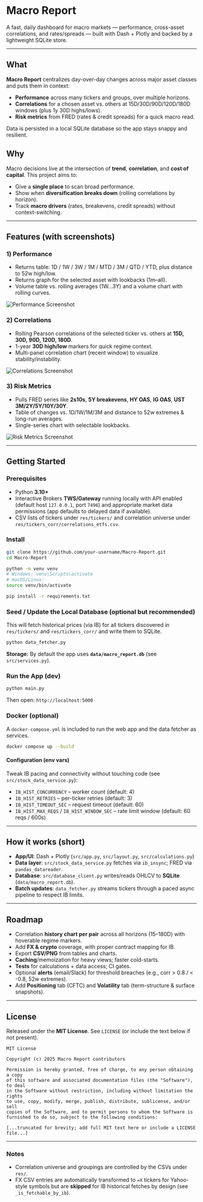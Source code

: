 # Macro Report

A fast, daily dashboard for macro markets — performance, cross-asset correlations, and rates/spreads — built with Dash + Plotly and backed by a lightweight SQLite store.

---

## What

**Macro Report** centralizes day-over-day changes across major asset classes and puts them in context:
- **Performance** across many tickers and groups, over multiple horizons.
- **Correlations** for a chosen asset vs. others at 15D/30D/90D/120D/180D windows (plus 1y 30D highs/lows).
- **Risk metrics** from FRED (rates & credit spreads) for a quick macro read.

Data is persisted in a local SQLite database so the app stays snappy and resilient.

## Why

Macro decisions live at the intersection of **trend**, **correlation**, and **cost of capital**. This project aims to:
- Give a **single place** to scan broad performance.
- Show when **diversification breaks down** (rolling correlations by horizon).
- Track **macro drivers** (rates, breakevens, credit spreads) without context-switching.

---

## Features (with screenshots)

### 1) Performance
- Returns table: 1D / 1W / 3W / 1M / MTD / 3M / QTD / YTD, plus distance to 52w high/low.
- Returns graph for the selected asset with lookbacks (1m–all).
- Volume table vs. rolling averages (1W…3Y) and a volume chart with rolling curves.

![Performance Screenshot](docs/images/macro-report-performance.PNG)

### 2) Correlations
- Rolling Pearson correlations of the selected ticker vs. others at **15D, 30D, 90D, 120D, 180D**.
- 1-year **30D high/low** markers for quick regime context.
- Multi-panel correlation chart (recent window) to visualize stability/instability.

![Correlations Screenshot](docs/images/macro-report-correlations.PNG)

### 3) Risk Metrics
- Pulls FRED series like **2s10s**, **5Y breakevens**, **HY OAS**, **IG OAS**, **UST 3M/2Y/5Y/10Y/30Y**.
- Table of changes vs. 1D/1W/1M/3M and distance to 52w extremes & long-run averages.
- Single-series chart with selectable lookbacks.

![Risk Metrics Screenshot](docs/images/macro-report-risk-metrics.PNG)

---

## Getting Started

### Prerequisites
- Python **3.10+**
- Interactive Brokers **TWS/Gateway** running locally with API enabled (default host `127.0.0.1`, port `7496`) and appropriate market data permissions (app defaults to delayed data if available).
- CSV lists of tickers under `res/tickers/` and correlation universe under `res/tickers_corr/correlations_etfs.csv`.

### Install
```bash
git clone https://github.com/your-username/Macro-Report.git
cd Macro-Report

python -m venv venv
# Windows: venv\Scripts\activate
# macOS/Linux:
source venv/bin/activate

pip install -r requirements.txt
```

### Seed / Update the Local Database (optional but recommended)
This will fetch historical prices (via IB) for all tickers discovered in `res/tickers/` and `res/tickers_corr/` and write them to SQLite.
```bash
python data_fetcher.py
```

**Storage:** By default the app uses **`data/macro_report.db`** (see `src/services.py`).

### Run the App (dev)
```bash
python main.py
```
Then open: `http://localhost:5000`

### Docker (optional)
A `docker-compose.yml` is included to run the web app and the data fetcher as services.
```bash
docker compose up --build
```

#### Configuration (env vars)
Tweak IB pacing and connectivity without touching code (see `src/stock_data_service.py`):
- `IB_HIST_CONCURRENCY` – worker count (default: 4)
- `IB_HIST_RETRIES` – per-ticker retries (default: 3)
- `IB_HIST_TIMEOUT_SEC` – request timeout (default: 60)
- `IB_HIST_MAX_REQS` / `IB_HIST_WINDOW_SEC` – rate limit window (default: 60 reqs / 600s)

---

## How it works (short)

- **App/UI**: Dash + Plotly (`src/app.py`, `src/layout.py`, `src/calculations.py`)
- **Data layer**: `src/stock_data_service.py` fetches via `ib_insync`; FRED via `pandas_datareader`.
- **Database**: `src/database_client.py` writes/reads OHLCV to **SQLite** (`data/macro_report.db`).
- **Batch updates**: `data_fetcher.py` streams tickers through a paced async pipeline to respect IB limits.

---

## Roadmap

- Correlation **history chart per pair** across all horizons (15–180D) with hoverable regime markers.
- Add **FX & crypto** coverage, with proper contract mapping for IB.
- Export **CSV/PNG** from tables and charts.
- **Caching**/memoization for heavy views; faster cold-starts.
- **Tests** for calculations + data access; CI gates.
- Optional **alerts** (email/Slack) for threshold breaches (e.g., corr > 0.8 / < -0.8, 52w extremes).
- Add **Positioning** tab (CFTC) and **Volatility** tab (term-structure & surface snapshots).

---

## License

Released under the **MIT License**. See `LICENSE` (or include the text below if not present).

```
MIT License

Copyright (c) 2025 Macro Report contributors

Permission is hereby granted, free of charge, to any person obtaining a copy
of this software and associated documentation files (the "Software"), to deal
in the Software without restriction, including without limitation the rights
to use, copy, modify, merge, publish, distribute, sublicense, and/or sell
copies of the Software, and to permit persons to whom the Software is
furnished to do so, subject to the following conditions:

[...truncated for brevity; add full MIT text here or include a LICENSE file...]
```

---

### Notes
- Correlation universe and groupings are controlled by the CSVs under `res/`.
- FX CSV entries are automatically transformed to `=X` tickers for Yahoo-style symbols but are **skipped** for IB historical fetches by design (see `_is_fetchable_by_ib`).
